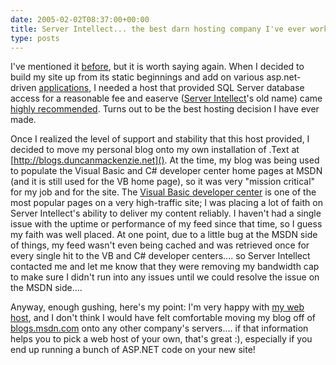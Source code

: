 ```yaml
---
date: 2005-02-02T08:37:00+00:00
title: Server Intellect... the best darn hosting company I've ever worked with
type: posts
---
```

I've mentioned it [before](http://blogs.duncanmackenzie.net/duncanma/archive/2004/09/02/626.aspx), but it is worth saying again. When I decided to build my site up from its static beginnings and add on various asp.net-driven [applications](http://www.duncanmackenzie.net/Forums/), I needed a host that provided SQL Server database access for a reasonable fee and easerve ([Server Intellect](http://www.serverintellect.com/host/duncanma/)'s old name) came [highly recommended](http://www.pinvoke.net). Turns out to be the best hosting decision I have ever made.

Once I realized the level of support and stability that this host provided, I decided to move my personal blog onto my own installation of .Text at [http://blogs.duncanmackenzie.net](). At the time, my blog was being used to populate the Visual Basic and C# developer center home pages at MSDN (and it is still used for the VB home page), so it was very "mission critical" for my job and for the site. The [Visual Basic developer center](http://msdn.microsoft.com/vbasic) is one of the most popular pages on a very high-traffic site; I was placing a lot of faith on Server Intellect's ability to deliver my content reliably. I haven't had a single issue with the uptime or performance of my feed since that time, so I guess my faith was well placed. At one point, due to a little bug at the MSDN side of things, my feed wasn't even being cached and was retrieved once for every single hit to the VB and C# developer centers.... so Server Intellect contacted me and let me know that they were removing my bandwidth cap to make sure I didn't run into any issues until we could resolve the issue on the MSDN side....

Anyway, enough gushing, here's my point: I'm very happy with [my web host](http://www.serverintellect.com/host/duncanma/), and I don't think I would have felt comfortable moving my blog off of [blogs.msdn.com](http://blogs.msdn.com) onto any other company's servers.... if that information helps you to pick a web host of your own, that's great :), especially if you end up running a bunch of ASP.NET code on your new site!
